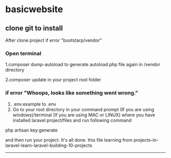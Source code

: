 # basicwebsite

## clone git to install 
After clone project if error "bootstarp/vendor"

### Open terminal

1.composer dump-autoload 
to generate autoload.php file again in /vendor directory

2.composer update 
in your project root folder


### if error "Whoops, looks like something went wrong."
1)  .env.example to .env
2) Go to your root directory in your command prompt (If you are using windows)/terminal (If you are using MAC or LINUX) where you have installed laravel project/files and run following command

php artisan key:generate

and then run your project. It's all done.
this file learning from 
projects-in-laravel-learn-laravel-building-10-projects

----


